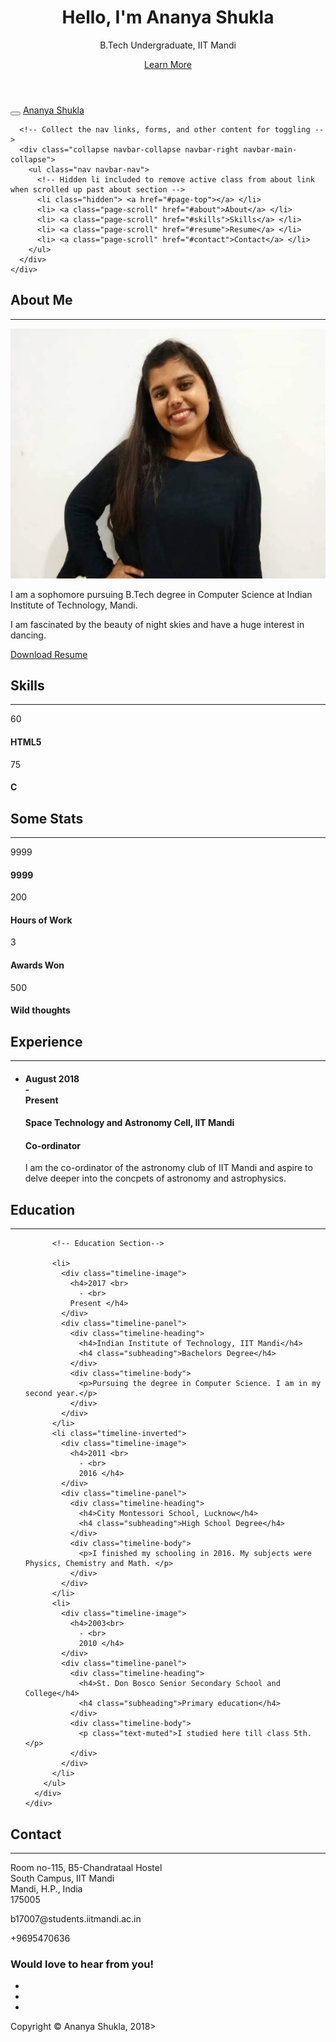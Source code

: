 <!DOCTYPE html>
<html lang="en">
<head>
<meta charset="utf-8">
<meta name="viewport" content="width=device-width, initial-scale=1">
<title>Ananya Shukla</title>
<meta name="description" content="">
<meta name="author" content="">

<!-- Favicons
    ================================================== -->
<link rel="shortcut icon" href="img/favicon.ico" type="image/x-icon">
<link rel="apple-touch-icon" href="img/apple-touch-icon.png">
<link rel="apple-touch-icon" sizes="72x72" href="img/apple-touch-icon-72x72.png">
<link rel="apple-touch-icon" sizes="114x114" href="img/apple-touch-icon-114x114.png">

<!-- Bootstrap -->
<link rel="stylesheet" type="text/css"  href="css/bootstrap.css">
<link rel="stylesheet" type="text/css" href="fonts/font-awesome/css/font-awesome.css">

<!-- Stylesheet
    ================================================== -->
<link rel="stylesheet" type="text/css"  href="css/style.css">
<link rel="stylesheet" type="text/css" href="css/prettyPhoto.css">
<link href='http://fonts.googleapis.com/css?family=Lato:400,700,900,300' rel='stylesheet' type='text/css'>
<link href='http://fonts.googleapis.com/css?family=Open+Sans:400,700,800,600,300' rel='stylesheet' type='text/css'>
<script type="text/javascript" src="js/modernizr.custom.js"></script>

<!-- HTML5 shim and Respond.js for IE8 support of HTML5 elements and media queries -->
<!-- WARNING: Respond.js doesn't work if you view the page via file:// -->
<!--[if lt IE 9]>
      <script src="https://oss.maxcdn.com/html5shiv/3.7.2/html5shiv.min.js"></script>
      <script src="https://oss.maxcdn.com/respond/1.4.2/respond.min.js"></script>
    <![endif]-->
</head>
<body id="page-top" data-spy="scroll" data-target=".navbar-fixed-top">

<!-- Header -->
<header id="header">
  <div class="intro">
    <div class="container">
      <div class="row">
        <div class="intro-text">
          <h1>Hello, I'm <span class="name">Ananya Shukla</span></h1>
          <p>B.Tech Undergraduate, IIT Mandi</p>
          <a href="#about" class="btn btn-default btn-lg page-scroll">Learn More</a> </div>
      </div>
    </div>
  </div>
</header>
<!-- Navigation -->
<div id="nav">
  <nav class="navbar navbar-custom">
    <div class="container">
      <div class="navbar-header">
        <button type="button" class="navbar-toggle" data-toggle="collapse" data-target=".navbar-main-collapse"> <i class="fa fa-bars"></i> </button>
        <a class="navbar-brand page-scroll" href="#page-top">Ananya Shukla</a> </div>

      <!-- Collect the nav links, forms, and other content for toggling -->
      <div class="collapse navbar-collapse navbar-right navbar-main-collapse">
        <ul class="nav navbar-nav">
          <!-- Hidden li included to remove active class from about link when scrolled up past about section -->
          <li class="hidden"> <a href="#page-top"></a> </li>
          <li> <a class="page-scroll" href="#about">About</a> </li>
          <li> <a class="page-scroll" href="#skills">Skills</a> </li>
          <li> <a class="page-scroll" href="#resume">Resume</a> </li>
          <li> <a class="page-scroll" href="#contact">Contact</a> </li>
        </ul>
      </div>
    </div>
  </nav>
</div>
<!-- About Section -->
<div id="about">
  <div class="container">
    <div class="section-title text-center center">
      <h2>About Me</h2>
      <hr>
    </div>
    <div class="row">
      <div class="col-md-12 text-center"><img src="img/about.jpg" class="img-responsive"></div>
      <div class="col-md-8 col-md-offset-2">
        <div class="about-text">
          <p>I am a sophomore pursuing B.Tech degree in Computer Science at Indian Institute of Technology, Mandi.</p>
          <p>I am fascinated by the beauty of night skies and have a huge interest in dancing.</p>
          <p class="text-center"><a class="btn btn-primary" href="#"><i class="fa fa-download"></i> Download Resume</a></p>
        </div>
      </div>
    </div>
  </div>
</div>
<!-- Skills Section -->
<div id="skills" class="text-center">
  <div class="container">
    <div class="section-title center">
      <h2>Skills</h2>
      <hr>
    </div>
    <div class="row">
      <div class="col-md-4 col-sm-6 skill"> <span class="chart" data-percent="60"> <span class="percent">60</span> </span>
        <h4>HTML5</h4>
      </div>
      <div class="col-md-4 col-sm-6 skill"> <span class="chart" data-percent="75"> <span class="percent">75</span> </span>
        <h4>C</h4>
      </div>
    </div>
  </div>
</div>
<!-- Portfolio Section -->
<!--<div id="portfolio">
  <div class="container">
    <div class="section-title text-center center">
      <h2>Portfolio</h2>
      <hr>
    </div>
    <div class="categories">
      <ul class="cat">
        <li>
          <ol class="type">
            <li><a href="#" data-filter="*" class="active">All</a></li>
            <li><a href="#" data-filter=".web">Web Design</a></li>
            <li><a href="#" data-filter=".app">App Development</a></li>
            <li><a href="#" data-filter=".branding">Branding</a></li>
          </ol>
        </li>
      </ul>
      <div class="clearfix"></div>
    </div>
    <div class="row">
      <div class="portfolio-items">
        <div class="col-sm-6 col-md-3 col-lg-3 web">
          <div class="portfolio-item">
            <div class="hover-bg"> <a href="img/portfolio/01-large.jpg" title="Project description" rel="prettyPhoto">
              <div class="hover-text">
                <h4>Project Title</h4>
                <small>Web Design</small> </div>
              <img src="img/portfolio/01-small.jpg" class="img-responsive" alt="Project Title"> </a> </div>
          </div>
        </div>
        <div class="col-sm-6 col-md-3 col-lg-3 app">
          <div class="portfolio-item">
            <div class="hover-bg"> <a href="img/portfolio/02-large.jpg" title="Project description" rel="prettyPhoto">
              <div class="hover-text">
                <h4>Project Title</h4>
                <small>App Development</small> </div>
              <img src="img/portfolio/02-small.jpg" class="img-responsive" alt="Project Title"> </a> </div>
          </div>
        </div>
        <div class="col-sm-6 col-md-3 col-lg-3 web">
          <div class="portfolio-item">
            <div class="hover-bg"> <a href="img/portfolio/03-large.jpg" title="Project description" rel="prettyPhoto">
              <div class="hover-text">
                <h4>Project Title</h4>
                <small>Web Design</small> </div>
              <img src="img/portfolio/03-small.jpg" class="img-responsive" alt="Project Title"> </a> </div>
          </div>
        </div>
        <div class="col-sm-6 col-md-3 col-lg-3 web">
          <div class="portfolio-item">
            <div class="hover-bg"> <a href="img/portfolio/04-large.jpg" title="Project description" rel="prettyPhoto">
              <div class="hover-text">
                <h4>Project Title</h4>
                <small>Web Design</small> </div>
              <img src="img/portfolio/04-small.jpg" class="img-responsive" alt="Project Title"> </a> </div>
          </div>
        </div>
        <div class="col-sm-6 col-md-3 col-lg-3 app">
          <div class="portfolio-item">
            <div class="hover-bg"> <a href="img/portfolio/05-large.jpg" title="Project description" rel="prettyPhoto">
              <div class="hover-text">
                <h4>Project Title</h4>
                <small>App Development</small> </div>
              <img src="img/portfolio/05-small.jpg" class="img-responsive" alt="Project Title"> </a> </div>
          </div>
        </div>
        <div class="col-sm-6 col-md-3 col-lg-3 branding">
          <div class="portfolio-item">
            <div class="hover-bg"> <a href="img/portfolio/06-large.jpg" title="Project description" rel="prettyPhoto">
              <div class="hover-text">
                <h4>Project Title</h4>
                <small>Branding</small> </div>
              <img src="img/portfolio/06-small.jpg" class="img-responsive" alt="Project Title"> </a> </div>
          </div>
        </div>
        <div class="col-sm-6 col-md-3 col-lg-3 branding app">
          <div class="portfolio-item">
            <div class="hover-bg"> <a href="img/portfolio/07-large.jpg" title="Project description" rel="prettyPhoto">
              <div class="hover-text">
                <h4>Project Title</h4>
                <small>App Development, Branding</small> </div>
              <img src="img/portfolio/07-small.jpg" class="img-responsive" alt="Project Title"> </a> </div>
          </div>
        </div>
        <div class="col-sm-6 col-md-3 col-lg-3 web">
          <div class="portfolio-item">
            <div class="hover-bg"> <a href="img/portfolio/08-large.jpg" title="Project description" rel="prettyPhoto">
              <div class="hover-text">
                <h4>Project Title</h4>
                <small>Web Design</small> </div>
              <img src="img/portfolio/08-small.jpg" class="img-responsive" alt="Project Title"> </a> </div>
          </div>
        </div>
      </div>
    </div>
  </div>
</div>//-->
<!-- Achievements Section -->
<div id="achievements" class="text-center">
  <div class="container">
    <div class="section-title center">
      <h2>Some Stats</h2>
      <hr>
    </div>
    <div class="row">
      <div class="col-md-3 col-sm-3 wow fadeInDown" data-wow-delay="200ms">
        <div class="achievement-box"> <span class="count">9999</span>
          <h4>9999</h4>
        </div>
      </div>
      <div class="col-md-3 col-sm-3 wow fadeInDown" data-wow-delay="400ms">
        <div class="achievement-box"> <span class="count">200</span>
          <h4>Hours of Work</h4>
        </div>
      </div>
      <div class="col-md-3 col-sm-3 wow fadeInDown" data-wow-delay="600ms">
        <div class="achievement-box"> <span class="count">3</span>
          <h4>Awards Won</h4>
        </div>
      </div>
      <div class="col-md-3 col-sm-3 wow fadeInDown" data-wow-delay="800ms">
        <div class="achievement-box"> <span class="count">500</span>
          <h4>Wild thoughts</h4>
        </div>
      </div>
    </div>
  </div>
</div>
<!-- Resume Section -->
<div id="resume" class="text-center">
  <div class="container">
    <div class="section-title center">
      <h2>Experience</h2>
      <hr>
    </div>
    <div class="row">
      <div class="col-lg-12">
        <ul class="timeline">
          <li>
            <div class="timeline-image">
              <h4>August 2018 <br>
                - <br>
                Present </h4>
            </div>
            <div class="timeline-panel">
              <div class="timeline-heading">
                <h4>Space Technology and Astronomy Cell, IIT Mandi</h4>
                <h4 class="subheading">Co-ordinator</h4>
              </div>
              <div class="timeline-body">
                <p>I am the co-ordinator of the astronomy club of IIT Mandi and aspire to delve deeper into the concpets of astronomy and astrophysics.</p>
              </div>
            </div>
    <!-- </li>
          <li class="timeline-inverted">
            <div class="timeline-image">
              <h4>Nov 2011 <br>
                - <br>
                Jan 2013 </h4>
            </div>
            <div class="timeline-panel">
              <div class="timeline-heading">
                <h4>Creative Agency</h4>
                <h4 class="subheading">Front-end Developer</h4>
              </div>
              <div class="timeline-body">
                <p>Lorem ipsum dolor sit amet, consectetur adipiscing elit. Duis sed dapibus leo nec ornare diamcommodo nibh ante facilisis.</p>
              </div>
            </div>
          </li>
          <li>
            <div class="timeline-image">
              <h4>Dec 2009 <br>
                - <br>
                May 2011 </h4>
            </div>
            <div class="timeline-panel">
              <div class="timeline-heading">
                <h4>Creative Agency</h4>
                <h4 class="subheading">UX Designer</h4>
              </div>
              <div class="timeline-body">
                <p>Lorem ipsum dolor sit amet, consectetur adipiscing elit. Duis sed dapibus leo nec ornare diamcommodo nibh ante facilisis.</p>
              </div>
            </div>
          </li>-->
        </ul>
      </div>
    </div>
  </div>
  <div class="container">
    <div class="section-title center">
      <h2>Education</h2>
      <hr>
    </div>
    <div class="row">
      <div class="col-lg-12">
        <ul class="timeline">

          <!-- Education Section-->

          <li>
            <div class="timeline-image">
              <h4>2017 <br>
                - <br>
              Present </h4>
            </div>
            <div class="timeline-panel">
              <div class="timeline-heading">
                <h4>Indian Institute of Technology, IIT Mandi</h4>
                <h4 class="subheading">Bachelors Degree</h4>
              </div>
              <div class="timeline-body">
                <p>Pursuing the degree in Computer Science. I am in my second year.</p>
              </div>
            </div>
          </li>
          <li class="timeline-inverted">
            <div class="timeline-image">
              <h4>2011 <br>
                - <br>
                2016 </h4>
            </div>
            <div class="timeline-panel">
              <div class="timeline-heading">
                <h4>City Montessori School, Lucknow</h4>
                <h4 class="subheading">High School Degree</h4>
              </div>
              <div class="timeline-body">
                <p>I finished my schooling in 2016. My subjects were Physics, Chemistry and Math. </p>
              </div>
            </div>
          </li>
          <li>
            <div class="timeline-image">
              <h4>2003<br>
                - <br>
                2010 </h4>
            </div>
            <div class="timeline-panel">
              <div class="timeline-heading">
                <h4>St. Don Bosco Senior Secondary School and College</h4>
                <h4 class="subheading">Primary education</h4>
              </div>
              <div class="timeline-body">
                <p class="text-muted">I studied here till class 5th. </p>
              </div>
            </div>
          </li>
        </ul>
      </div>
    </div>
  </div>
</div>
<!-- Contact Section -->
<div id="contact" class="text-center">
  <div class="container">
    <div class="section-title center">
      <h2>Contact</h2>
      <hr>
    </div>
    <div class="col-md-8 col-md-offset-2">
      <div class="col-md-4"> <i class="fa fa-map-marker fa-2x"></i>
        <p>Room no-115, B5-Chandrataal Hostel<br>
          South Campus, IIT Mandi<br>
          Mandi, H.P., India<br>
        175005</p>
      </div>
      <div class="col-md-4"> <i class="fa fa-envelope-o fa-2x"></i>
        <p>b17007@students.iitmandi.ac.in</p>
      </div>
      <div class="col-md-4"> <i class="fa fa-phone fa-2x"></i>
        <p> +9695470636</p>
      </div>
      <div class="clearfix"></div>
    </div>
    <div class="col-md-8 col-md-offset-2">
      <h3>Would love to hear from you!</h3>
      <!--<form name="sentMessage" id="contactForm" novalidate>
        <div class="row">
          <div class="col-md-6">
            <div class="form-group">
              <input type="text" id="name" class="form-control" placeholder="Name" required="required">
              <p class="help-block text-danger"></p>
            </div>
          </div>
          <div class="col-md-6">
            <div class="form-group">
              <input type="email" id="email" class="form-control" placeholder="Email" required="required">
              <p class="help-block text-danger"></p>
            </div>
          </div>
        </div>
        <div class="form-group">
          <textarea name="message" id="message" class="form-control" rows="4" placeholder="Message" required></textarea>
          <p class="help-block text-danger"></p>
        </div>
        <div id="success"></div>
        <button type="submit" class="btn btn-default">Send Message</button>
      </form>-->
      <div class="social">
        <ul>
          <li><a href="#"><i class="fa fa-facebook"></i></a></li>
          <li><a href="#"><i class="fa fa-github"></i></a></li>
          <li><a href="#"><i class="fa fa-instagram"></i></a></li>
        </ul>
      </div>
    </div>
  </div>
</div>
<div id="footer">
  <div class="container text-center">
    <div class="fnav">
      <p>Copyright &copy; Ananya Shukla, 2018></p>
    </div>
  </div>
</div>
<script type="text/javascript" src="js/jquery.1.11.1.js"></script>
<script type="text/javascript" src="js/bootstrap.js"></script>
<script type="text/javascript" src="js/SmoothScroll.js"></script>
<script type="text/javascript" src="js/easypiechart.js"></script>
<script type="text/javascript" src="js/jquery.prettyPhoto.js"></script>
<script type="text/javascript" src="js/jquery.isotope.js"></script>
<script type="text/javascript" src="js/jquery.counterup.js"></script>
<script type="text/javascript" src="js/waypoints.js"></script>
<script type="text/javascript" src="js/jqBootstrapValidation.js"></script>
<script type="text/javascript" src="js/contact_me.js"></script>
<script type="text/javascript" src="js/main.js"></script>
</body>
</html>

